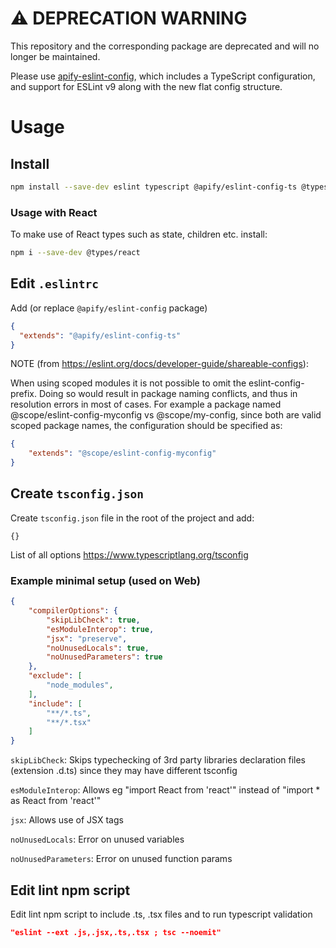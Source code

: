 # ⚠ DEPRECATION WARNING
This repository and the corresponding package are deprecated and will no longer be maintained.

Please use [apify-eslint-config](https://github.com/apify/apify-eslint-config), which includes a TypeScript configuration, and support for ESLint v9 along with the new flat config structure.

# Usage

## Install
```bash
npm install --save-dev eslint typescript @apify/eslint-config-ts @typescript-eslint/eslint-plugin @typescript-eslint/parser
```

### Usage with React

To make use of React types such as state, children etc. install:
```bash
npm i --save-dev @types/react
```

## Edit `.eslintrc`
Add (or replace `@apify/eslint-config` package)

```json
{
  "extends": "@apify/eslint-config-ts"
}
```

NOTE (from https://eslint.org/docs/developer-guide/shareable-configs):

When using scoped modules it is not possible to omit the eslint-config- prefix. Doing so would result in package naming conflicts, and thus in resolution errors in most of cases. For example a package named @scope/eslint-config-myconfig vs @scope/my-config, since both are valid scoped package names, the configuration should be specified as:

```json
{
    "extends": "@scope/eslint-config-myconfig"
}
```


## Create `tsconfig.json`
Create `tsconfig.json` file in the root of the project and add:
```
{}
```
List of all options https://www.typescriptlang.org/tsconfig

### Example minimal setup (used on Web)
```json
{
    "compilerOptions": {
        "skipLibCheck": true,
        "esModuleInterop": true,
        "jsx": "preserve",
        "noUnusedLocals": true,
        "noUnusedParameters": true
    },
    "exclude": [
        "node_modules",
    ],
    "include": [
        "**/*.ts",
        "**/*.tsx"
    ]
}
```

`skipLibCheck`:
Skips typechecking of 3rd party libraries declaration files (extension .d.ts) since they may have different tsconfig

`esModuleInterop`:
Allows eg "import React from 'react'" instead of "import * as React from 'react'"

`jsx`:
Allows use of JSX tags

`noUnusedLocals`:
Error on unused variables

`noUnusedParameters`:
Error on unused function params


## Edit lint npm script
Edit lint npm script to include .ts, .tsx files and to run typescript validation
```json
"eslint --ext .js,.jsx,.ts,.tsx ; tsc --noemit"
```